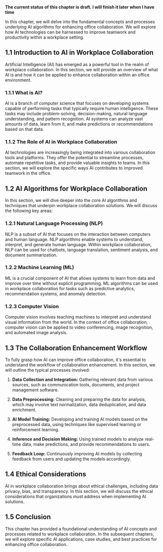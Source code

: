 **The current status of this chapter is draft. I will finish it later when I have time**

In this chapter, we will delve into the fundamental concepts and processes underlying AI algorithms for enhancing office collaboration. We will explore how AI technologies can be harnessed to improve teamwork and productivity within a workplace setting.

1.1 Introduction to AI in Workplace Collaboration
-------------------------------------------------

Artificial Intelligence (AI) has emerged as a powerful tool in the realm of workplace collaboration. In this section, we will provide an overview of what AI is and how it can be applied to enhance collaboration within an office environment.

### 1.1.1 What is AI?

AI is a branch of computer science that focuses on developing systems capable of performing tasks that typically require human intelligence. These tasks may include problem-solving, decision-making, natural language understanding, and pattern recognition. AI systems can analyze vast amounts of data, learn from it, and make predictions or recommendations based on that data.

### 1.1.2 The Role of AI in Workplace Collaboration

AI technologies are increasingly being integrated into various collaboration tools and platforms. They offer the potential to streamline processes, automate repetitive tasks, and provide valuable insights to teams. In this section, we will explore the specific ways AI contributes to improved teamwork in the office.

1.2 AI Algorithms for Workplace Collaboration
---------------------------------------------

In this section, we will dive deeper into the core AI algorithms and techniques that underpin workplace collaboration solutions. We will discuss the following key areas:

### 1.2.1 Natural Language Processing (NLP)

NLP is a subset of AI that focuses on the interaction between computers and human language. NLP algorithms enable systems to understand, interpret, and generate human language. Within workplace collaboration, NLP can be used for chatbots, language translation, sentiment analysis, and document summarization.

### 1.2.2 Machine Learning (ML)

ML is a crucial component of AI that allows systems to learn from data and improve over time without explicit programming. ML algorithms can be used in workplace collaboration for tasks such as predictive analytics, recommendation systems, and anomaly detection.

### 1.2.3 Computer Vision

Computer vision involves teaching machines to interpret and understand visual information from the world. In the context of office collaboration, computer vision can be applied to video conferencing, image recognition, and automated image analysis.

1.3 The Collaboration Enhancement Workflow
------------------------------------------

To fully grasp how AI can improve office collaboration, it's essential to understand the workflow of collaboration enhancement. In this section, we will outline the typical processes involved:

1. **Data Collection and Integration:** Gathering relevant data from various sources, such as communication tools, documents, and project management software.

2. **Data Preprocessing:** Cleaning and preparing the data for analysis, which may involve text normalization, data deduplication, and data enrichment.

3. **AI Model Training:** Developing and training AI models based on the preprocessed data, using techniques like supervised learning or reinforcement learning.

4. **Inference and Decision Making:** Using trained models to analyze real-time data, make predictions, and provide recommendations to users.

5. **Feedback Loop:** Continuously improving AI models by collecting feedback from users and updating the models accordingly.

1.4 Ethical Considerations
--------------------------

AI in workplace collaboration brings about ethical challenges, including data privacy, bias, and transparency. In this section, we will discuss the ethical considerations that organizations must address when implementing AI solutions.

1.5 Conclusion
--------------

This chapter has provided a foundational understanding of AI concepts and processes related to workplace collaboration. In the subsequent chapters, we will explore specific AI applications, case studies, and best practices for enhancing office collaboration.
